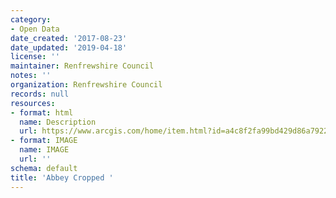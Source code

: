 ```yaml
---
category:
- Open Data
date_created: '2017-08-23'
date_updated: '2019-04-18'
license: ''
maintainer: Renfrewshire Council
notes: ''
organization: Renfrewshire Council
records: null
resources:
- format: html
  name: Description
  url: https://www.arcgis.com/home/item.html?id=a4c8f2fa99bd429d86a7922451f7bdd6
- format: IMAGE
  name: IMAGE
  url: ''
schema: default
title: 'Abbey Cropped '
---
```

